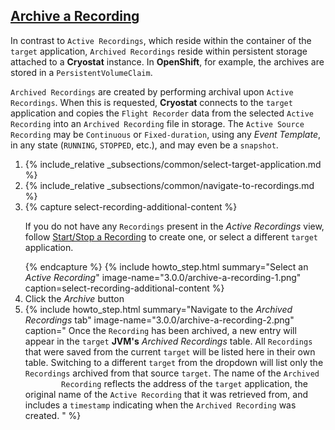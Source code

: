 ## [Archive a Recording](#archive-a-recording)
In contrast to `Active Recordings`, which reside within the container
of the `target` application, `Archived Recordings` reside within persistent
storage attached to a **Cryostat** instance. In **OpenShift**, for example, the
archives are stored in a `PersistentVolumeClaim`.

`Archived Recordings` are created by performing archival upon `Active Recordings`.
When this is requested, **Cryostat** connects to the `target` application and copies
the `Flight Recorder` data from the selected `Active Recording` into an `Archived
Recording` file in storage. The `Active Source Recording` may be `Continuous` or
`Fixed-duration`, using any *Event Template*, in
any state (`RUNNING`, `STOPPED`, etc.), and may even be a `snapshot`.

<ol>
  <li>
    {% include_relative _subsections/common/select-target-application.md %}
  </li>
  <li>
    {% include_relative _subsections/common/navigate-to-recordings.md %}
  </li>
  <li>
    {% capture select-recording-additional-content %}
      <p>
        If you do not have any <code>Recordings</code> present in the <i>Active Recordings</i>
        view, follow
        <a href="{{ page.url }}#startstop-a-recording">Start/Stop a Recording</a>
        to create one, or select a different <code>target</code> application.
      </p>
    {% endcapture %}
    {% include howto_step.html
      summary="Select an <i>Active Recording</i>"
      image-name="3.0.0/archive-a-recording-1.png"
      caption=select-recording-additional-content
    %}
  </li>
  <li>
    <summary>Click the <i>Archive</i> button</summary>
  </li>
  <li>
    {% include howto_step.html
      summary="Navigate to the <i>Archived Recordings</i> tab"
      image-name="3.0.0/archive-a-recording-2.png"
      caption="
        Once the <code>Recording</code> has been archived, a new entry will appear in the
        <code>target</code> <b>JVM's</b> <i>Archived Recordings</i> table. All <code>Recordings</code> that were
        saved from the current <code>target</code> will be listed here in their own table.
        Switching to a different <code>target</code> from the dropdown will list only the
        <code>Recordings</code> archived from that source <code>target</code>. The name of the <code>Archived
        Recording</code> reflects the address of the <code>target</code> application, the original
        name of the <code>Active Recording</code> that it was retrieved from, and includes a
        <code>timestamp</code> indicating when the <code>Archived Recording</code> was created.
      "
    %}
  </li>
</ol>
